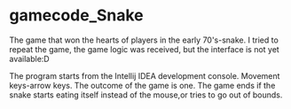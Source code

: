 # gamecode_Snake
 The game that won the hearts of players in the early 70's-snake. I tried to repeat the game, the game logic was received, but the interface is not yet available:D

The program starts from the Intellij IDEA development console. Movement keys-arrow keys. The outcome of the game is one. The game ends if the snake starts eating itself instead of the mouse,or tries to go out of bounds.